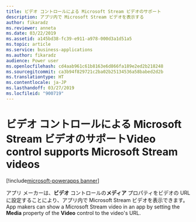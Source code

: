 ```yaml
---
title: ビデオ コントロールによる Microsoft Stream ビデオのサポート
description: アプリ内で Microsoft Stream ビデオを表示する
author: fikaradz
ms.reviewer: anneta
ms.date: 03/22/2019
ms.assetid: a145bd38-fc39-e911-a978-000d3a1d51a5
ms.topic: article
ms.service: business-applications
ms.author: fikaradz
audience: Power user
ms.openlocfilehash: cd4aab961c61b8163e6d866fa189e2ed2b218248
ms.sourcegitcommit: ca3b94f829721c2ba02b25134536a58babed2d2b
ms.translationtype: HT
ms.contentlocale: ja-JP
ms.lasthandoff: 03/27/2019
ms.locfileid: "900719"
---
```

# <a name="video-control-supports-microsoft-stream-videos"></a><span data-ttu-id="2f18d-103">ビデオ コントロールによる Microsoft Stream ビデオのサポート</span><span class="sxs-lookup"><span data-stu-id="2f18d-103">Video control supports Microsoft Stream videos</span></span>


[!include[microsoft-powerapps banner](../includes/microsoft-powerapps.md)]

<span data-ttu-id="2f18d-104">アプリ メーカーは、**ビデオ** コントロールの**メディア** プロパティをビデオの URL に設定することにより、アプリ内で Microsoft Stream ビデオを表示できます。</span><span class="sxs-lookup"><span data-stu-id="2f18d-104">App makers can show a Microsoft Stream video in an app by setting the **Media** property of the **Video** control to the video's URL.</span></span>
